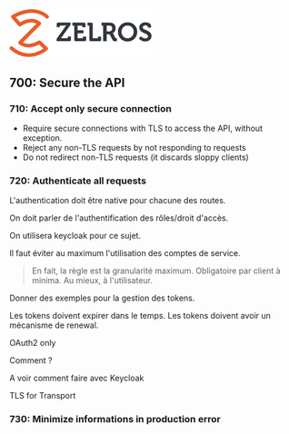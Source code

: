<img src="./imgs/zelros.svg" width="250">


## 700: Secure the API

### 710: Accept only secure connection

- Require secure connections with TLS to access the API, without exception.
- Reject any non-TLS requests by not responding to requests
- Do not redirect non-TLS requests (it discards sloppy clients)


### 720: Authenticate all requests

L'authentication doit être native pour chacune des routes.

On doit parler de l'authentification des rôles/droit d'accès.

On utilisera keycloak pour ce sujet.

Il faut éviter au maximum l'utilisation des comptes de service.
> En fait, la règle est la granularité maximum.
> Obligatoire par client à minima. Au mieux, à l'utilisateur.

Donner des exemples pour la gestion des tokens.

Les tokens doivent expirer dans le temps.
Les tokens doivent avoir un mécanisme de renewal.

OAuth2 only

Comment ?

A voir comment faire avec Keycloak

TLS for Transport


### 730: Minimize informations in production error
